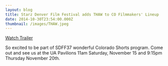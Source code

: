 ```yaml
---
layout: blog
title: Starz Denver Film Festival adds THAW to CO Filmmakers' Lineup
date: 2014-10-30T23:54:00.000Z
thumbnail: /images/THAW.jpeg
---
```

[Watch Trailer](https://vimeo.com/106204915)

So excited to be part of SDFF37 wonderful Colorado Shorts program. Come out and see us at the UA Pavilions 11am Saturday, November 15 and 9:15pm Thursday November 20th.
